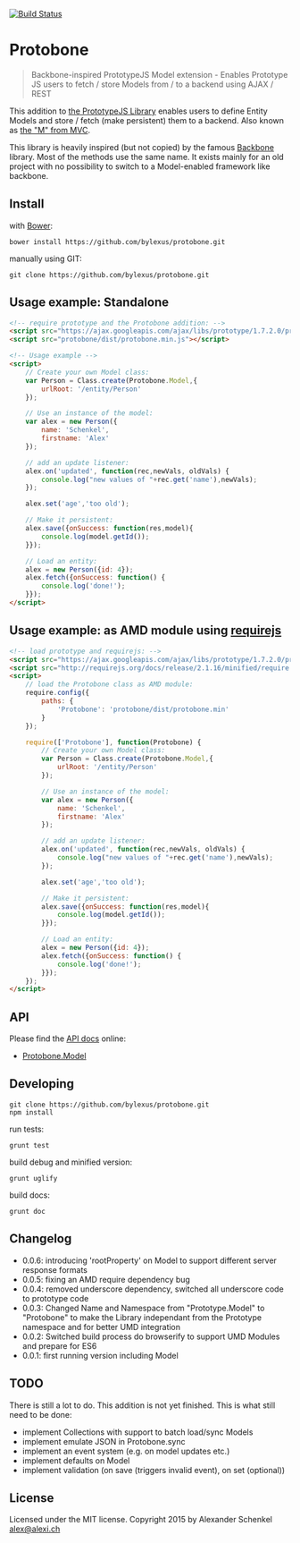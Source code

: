 [![Build Status](https://travis-ci.org/bylexus/protobone.svg?branch=master)](https://travis-ci.org/bylexus/protobone)

Protobone
=========

> Backbone-inspired PrototypeJS Model extension - Enables Prototype JS users to fetch / store Models from / to a backend using AJAX / REST

This addition to [the PrototypeJS Library](http://prototypejs.org/) enables users to define Entity Models and store / fetch (make persistent) them to a backend. Also known as [the "M" from MVC](http://en.wikipedia.org/wiki/Model%E2%80%93view%E2%80%93controller).

This library is heavily inspired (but not copied) by the famous [Backbone](http://backbonejs.org/) library. Most of the methods use the same name. It exists mainly for an old project with no possibility to switch to a Model-enabled framework like backbone.


Install
--------

with [Bower](http://bower.io/):

`bower install https://github.com/bylexus/protobone.git`

manually using GIT:

`git clone https://github.com/bylexus/protobone.git`

Usage example: Standalone
--------------------------

```html
<!-- require prototype and the Protobone addition: -->
<script src="https://ajax.googleapis.com/ajax/libs/prototype/1.7.2.0/prototype.js"></script>
<script src="protobone/dist/protobone.min.js"></script>

<!-- Usage example -->
<script>
    // Create your own Model class:
    var Person = Class.create(Protobone.Model,{
        urlRoot: '/entity/Person'
    });

    // Use an instance of the model:
    var alex = new Person({
        name: 'Schenkel',
        firstname: 'Alex'
    });

    // add an update listener:
    alex.on('updated', function(rec,newVals, oldVals) {
        console.log("new values of "+rec.get('name'),newVals);
    });

    alex.set('age','too old');

    // Make it persistent:
    alex.save({onSuccess: function(res,model){
        console.log(model.getId());
    }});

    // Load an entity:
    alex = new Person({id: 4});
    alex.fetch({onSuccess: function() {
        console.log('done!');
    }});
</script>
```

Usage example: as AMD module using [requirejs](http://requirejs.org/)
---------------------------------------------------------------------

```html
<!-- load prototype and requirejs: -->
<script src="https://ajax.googleapis.com/ajax/libs/prototype/1.7.2.0/prototype.js"></script>
<script src="http://requirejs.org/docs/release/2.1.16/minified/require.js"></script>
<script>
    // load the Protobone class as AMD module:
    require.config({
        paths: {
            'Protobone': 'protobone/dist/protobone.min'
        }
    });

    require(['Protobone'], function(Protobone) {
        // Create your own Model class:
        var Person = Class.create(Protobone.Model,{
            urlRoot: '/entity/Person'
        });

        // Use an instance of the model:
        var alex = new Person({
            name: 'Schenkel',
            firstname: 'Alex'
        });

        // add an update listener:
        alex.on('updated', function(rec,newVals, oldVals) {
            console.log("new values of "+rec.get('name'),newVals);
        });

        alex.set('age','too old');

        // Make it persistent:
        alex.save({onSuccess: function(res,model){
            console.log(model.getId());
        }});

        // Load an entity:
        alex = new Person({id: 4});
        alex.fetch({onSuccess: function() {
            console.log('done!');
        }});
    });
</script>
```

API
-----

Please find the [API docs](http://bylexus.github.io/protobone/) online:

* [Protobone.Model](http://bylexus.github.io/protobone/classes/Protobone.Model.html)

Developing
-----------

```
git clone https://github.com/bylexus/protobone.git
npm install
```

run tests:

```
grunt test
```

build debug and minified version:
```
grunt uglify
```

build docs:
```
grunt doc
```

Changelog
---------
* 0.0.6: introducing 'rootProperty' on Model to support different server response formats
* 0.0.5: fixing an AMD require dependency bug
* 0.0.4: removed underscore dependency, switched all underscore code to prototype code
* 0.0.3: Changed Name and Namespace from "Prototype.Model" to "Protobone" to make the Library independant from the Prototype namespace and for better UMD integration
* 0.0.2: Switched build process do browserify to support UMD Modules and prepare for ES6
* 0.0.1: first running version including Model


TODO
-----
There is still a lot to do. This addition is not yet finished. This is what still need to be done:

* implement Collections with support to batch load/sync Models
* implement emulate JSON in Protobone.sync
* implement an event system (e.g. on model updates etc.)
* implement defaults on Model
* implement validation (on save (triggers invalid event), on set (optional))


License
---------
Licensed under the MIT license. Copyright 2015 by Alexander Schenkel <alex@alexi.ch>

